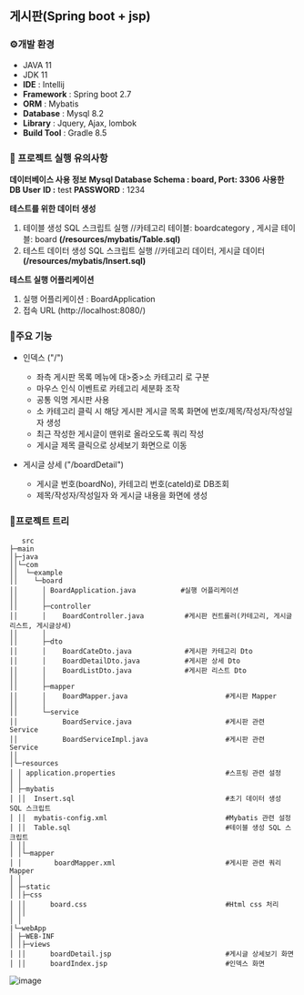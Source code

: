 ## 게시판(Spring boot + jsp)

### ⚙개발 환경
- JAVA 11
- JDK 11
- **IDE** : Intellij   
- **Framework** : Spring boot 2.7
- **ORM** : Mybatis
- **Database** : Mysql 8.2
- **Library** : Jquery, Ajax, lombok
- **Build Tool** : Gradle 8.5

### 🔑 프로젝트 실행 유의사항
**데이터베이스 사용 정보**
**Mysql Database Schema : board, Port: 3306**
**사용한 DB User**
**ID :** test
**PASSWORD** : 1234

**테스트를 위한 데이터 생성**
1. 테이블 생성 SQL 스크립트 실행 //카테고리 테이블: boardcategory , 게시글 테이블: board
**(/resources/mybatis/Table.sql)**
2. 테스트 데이터 생성 SQL 스크립트 실행 //카테고리 데이터, 게시글 데이터
**(/resources/mybatis/Insert.sql)**

**테스트 실행 어플리케이션**
1. 실행 어플리케이션 : BoardApplication
2. 접속 URL (http://localhost:8080/)
  
### 📌주요 기능 
* 인덱스 ("/")

  - 좌측 게시판 목록 메뉴에 대>중>소 카테고리 로 구분
  - 마우스 인식 이벤트로 카테고리 세분화 조작
  - 공통 익명 게시판 사용
  - 소 카테고리 클릭 시 해당 게시판 게시글 목록 화면에 번호/제목/작성자/작성일자 생성
  - 최근 작성한 게시글이 맨위로 올라오도록 쿼리 작성
  - 게시글 제목 클릭으로 상세보기 화면으로 이동

* 게시글 상세 ("/boardDetail")

  - 게시글 번호(boardNo), 카테고리 번호(cateId)로 DB조회
  - 제목/작성자/작성일자 와 게시글 내용을 화면에 생성
      
### 🎄프로젝트 트리
```
   src
├─main                                
│├─java
││└─com
││  └─example
││    └─board
││      │ BoardApplication.java           #실행 어플리케이션
││      │      
││      ├─controller
││      │    BoardController.java          #게시판 컨트롤러(카테고리, 게시글리스트, 게시글상세)
││      │      
││      ├─dto
││      │    BoardCateDto.java             #게시판 카테고리 Dto
││      │    BoardDetailDto.java           #게시판 상세 Dto
││      │    BoardListDto.java             #게시판 리스트 Dto
││      │      
││      ├─mapper
││      │    BoardMapper.java                        #게시판 Mapper
││      │      
││      └─service
││           BoardService.java                       #게시판 관련 Service
││           BoardServiceImpl.java                   #게시판 관련 Service
││                      
│└─resources
│ │ application.properties                           #스프링 관련 설정
│ │  
│ ├─mybatis
│ ││  Insert.sql                                     #초기 데이터 생성 SQL 스크립트
│ ││  mybatis-config.xml                             #Mybatis 관련 설정
│ ││  Table.sql                                      #테이블 생성 SQL 스크립트
│ ││  
│ │└─mapper
│ │        boardMapper.xml                           #게시판 관련 쿼리 Mapper
│ │        
│ ├─static
│ │├─css
│ ││      board.css                                  #Html css 처리
│ ││      
│ │          
|└─webApp
│ ├─WEB-INF
│ │├─views
│ ││      boardDetail.jsp                            #게시글 상세보기 화면
│ ││      boardIndex.jsp                             #인덱스 화면
```

![image](https://github.com/user-attachments/assets/2b2030e6-955e-4d6a-a572-fe6c83605800)
